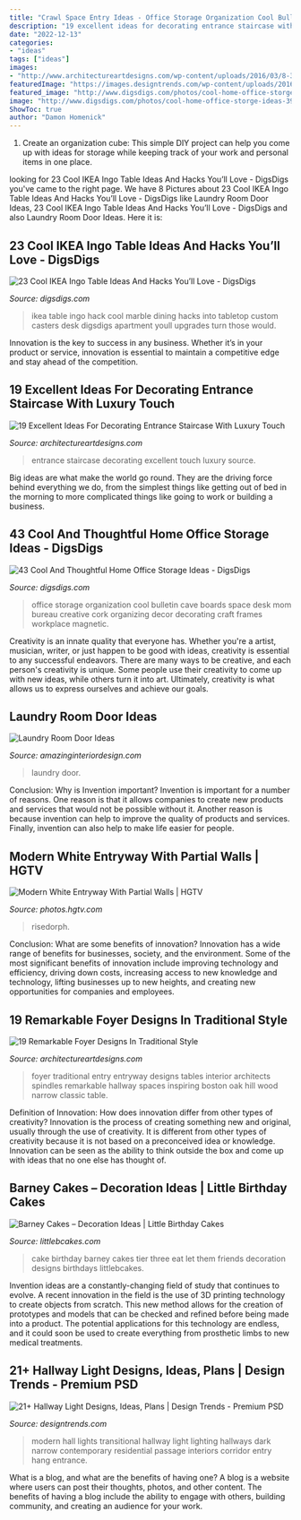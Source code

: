```yaml
---
title: "Crawl Space Entry Ideas - Office Storage Organization Cool Bulletin Cave Boards Space Desk Mom Bureau Creative Cork Organizing Decor Decorating Craft Frames Workplace Magnetic"
description: "19 excellent ideas for decorating entrance staircase with luxury touch"
date: "2022-12-13"
categories:
- "ideas"
tags: ["ideas"]
images:
- "http://www.architectureartdesigns.com/wp-content/uploads/2016/03/8-36.jpg"
featuredImage: "https://images.designtrends.com/wp-content/uploads/2016/05/03053511/Modern-Lights-in-Transitional-Hall.jpg"
featured_image: "http://www.digsdigs.com/photos/cool-home-office-storge-ideas-39.jpg"
image: "http://www.digsdigs.com/photos/cool-home-office-storge-ideas-39.jpg"
ShowToc: true
author: "Damon Homenick"
---
```



1. Create an organization cube: This simple DIY project can help you come up with ideas for storage while keeping track of your work and personal items in one place.

	

		
looking for 23 Cool IKEA Ingo Table Ideas And Hacks You’ll Love - DigsDigs you've came to the right page. We have 8 Pictures about 23 Cool IKEA Ingo Table Ideas And Hacks You’ll Love - DigsDigs like Laundry Room Door Ideas, 23 Cool IKEA Ingo Table Ideas And Hacks You’ll Love - DigsDigs and also Laundry Room Door Ideas. Here it is:
		
    
## 23 Cool IKEA Ingo Table Ideas And Hacks You’ll Love - DigsDigs

<img loading=lazy src="https://www.digsdigs.com/photos/2015/10/18-cool-ikea-ingo-table-ideas-and-hacks-youll-love-3.jpg" onerror="this.onerror=null;this.src='https://tse4.mm.bing.net/th?id=OIP.jnRADMzGkgPBlXXggNxD2QHaLL&amp;pid=15.1';" alt="23 Cool IKEA Ingo Table Ideas And Hacks You’ll Love - DigsDigs">

_Source: digsdigs.com_

>ikea table ingo hack cool marble dining hacks into tabletop custom casters desk digsdigs apartment youll upgrades turn those would. 

	

Innovation is the key to success in any business. Whether it’s in your product or service, innovation is essential to maintain a competitive edge and stay ahead of the competition.

    
## 19 Excellent Ideas For Decorating Entrance Staircase With Luxury Touch

<img loading=lazy src="https://www.architectureartdesigns.com/wp-content/uploads/2016/12/12-2.jpg" onerror="this.onerror=null;this.src='https://tse1.mm.bing.net/th?id=OIP.UcnifB0rE6EqfW6SKZLv4AHaJ4&amp;pid=15.1';" alt="19 Excellent Ideas For Decorating Entrance Staircase With Luxury Touch">

_Source: architectureartdesigns.com_

>entrance staircase decorating excellent touch luxury source. 

	

Big ideas are what make the world go round. They are the driving force behind everything we do, from the simplest things like getting out of bed in the morning to more complicated things like going to work or building a business.

    
## 43 Cool And Thoughtful Home Office Storage Ideas - DigsDigs

<img loading=lazy src="http://www.digsdigs.com/photos/cool-home-office-storge-ideas-39.jpg" onerror="this.onerror=null;this.src='https://tse4.mm.bing.net/th?id=OIP.dFVDmYZYIKYlX7J7-4E4bgHaKO&amp;pid=15.1';" alt="43 Cool And Thoughtful Home Office Storage Ideas - DigsDigs">

_Source: digsdigs.com_

>office storage organization cool bulletin cave boards space desk mom bureau creative cork organizing decor decorating craft frames workplace magnetic. 

	

Creativity is an innate quality that everyone has. Whether you're a artist, musician, writer, or just happen to be good with ideas, creativity is essential to any successful endeavors. There are many ways to be creative, and each person's creativity is unique. Some people use their creativity to come up with new ideas, while others turn it into art. Ultimately, creativity is what allows us to express ourselves and achieve our goals.

    
## Laundry Room Door Ideas

<img loading=lazy src="http://www.amazinginteriordesign.com/wp-content/uploads/2020/09/fi-15.jpg" onerror="this.onerror=null;this.src='https://tse1.mm.bing.net/th?id=OIP.627nzJdI5YKh-4CZHENJUgHaJ4&amp;pid=15.1';" alt="Laundry Room Door Ideas">

_Source: amazinginteriordesign.com_

>laundry door. 

	

Conclusion: Why is Invention important?
Invention is important for a number of reasons. One reason is that it allows companies to create new products and services that would not be possible without it. Another reason is because invention can help to improve the quality of products and services. Finally, invention can also help to make life easier for people.

    
## Modern White Entryway With Partial Walls | HGTV

<img loading=lazy src="https://hgtvhome.sndimg.com/content/dam/images/hgtv/fullset/2015/8/3/0/gb-architecture-design_First-Impression_10.jpg.rend.hgtvcom.966.1449.suffix/1438623081495.jpeg" onerror="this.onerror=null;this.src='https://tse3.mm.bing.net/th?id=OIP.dNgjdlkaoaJ2dbIg3GLhGwHaLH&amp;pid=15.1';" alt="Modern White Entryway With Partial Walls | HGTV">

_Source: photos.hgtv.com_

>risedorph. 

	

Conclusion: What are some benefits of innovation?
Innovation has a wide range of benefits for businesses, society, and the environment. Some of the most significant benefits of innovation include improving technology and efficiency, driving down costs, increasing access to new knowledge and technology, lifting businesses up to new heights, and creating new opportunities for companies and employees.

    
## 19 Remarkable Foyer Designs In Traditional Style

<img loading=lazy src="http://www.architectureartdesigns.com/wp-content/uploads/2016/03/8-36.jpg" onerror="this.onerror=null;this.src='https://tse3.mm.bing.net/th?id=OIP.YR3qz5FIKyGpNUZFzgW5aQHaKI&amp;pid=15.1';" alt="19 Remarkable Foyer Designs In Traditional Style">

_Source: architectureartdesigns.com_

>foyer traditional entry entryway designs tables interior architects spindles remarkable hallway spaces inspiring boston oak hill wood narrow classic table. 

	

Definition of Innovation: How does innovation differ from other types of creativity?
Innovation is the process of creating something new and original, usually through the use of creativity. It is different from other types of creativity because it is not based on a preconceived idea or knowledge. Innovation can be seen as the ability to think outside the box and come up with ideas that no one else has thought of.

    
## Barney Cakes – Decoration Ideas | Little Birthday Cakes

<img loading=lazy src="http://www.littlebcakes.com/wp-content/uploads/2014/01/Barney-Cakes.jpg" onerror="this.onerror=null;this.src='https://tse4.mm.bing.net/th?id=OIP.-Fa8BpsW6o4ybrfOR8JwiAHaJ3&amp;pid=15.1';" alt="Barney Cakes – Decoration Ideas | Little Birthday Cakes">

_Source: littlebcakes.com_

>cake birthday barney cakes tier three eat let them friends decoration designs birthdays littlebcakes. 

	

Invention ideas are a constantly-changing field of study that continues to evolve. A recent innovation in the field is the use of 3D printing technology to create objects from scratch. This new method allows for the creation of prototypes and models that can be checked and refined before being made into a product. The potential applications for this technology are endless, and it could soon be used to create everything from prosthetic limbs to new medical treatments.

    
## 21+ Hallway Light Designs, Ideas, Plans | Design Trends - Premium PSD

<img loading=lazy src="https://images.designtrends.com/wp-content/uploads/2016/05/03053511/Modern-Lights-in-Transitional-Hall.jpg" onerror="this.onerror=null;this.src='https://tse1.mm.bing.net/th?id=OIP.QnKsBDZvu9rIaSvIroZ02QHaLH&amp;pid=15.1';" alt="21+ Hallway Light Designs, Ideas, Plans | Design Trends - Premium PSD">

_Source: designtrends.com_

>modern hall lights transitional hallway light lighting hallways dark narrow contemporary residential passage interiors corridor entry hang entrance. 

	

What is a blog, and what are the benefits of having one?
A blog is a website where users can post their thoughts, photos, and other content. The benefits of having a blog include the ability to engage with others, building community, and creating an audience for your work.

